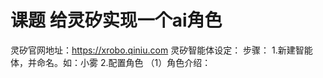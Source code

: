 # 课题 给灵矽实现一个ai角色
灵矽官网地址：https://xrobo.qiniu.com
灵矽智能体设定：
  步骤：
  1.新建智能体，并命名。如：小雾
  2.配置角色
  （1）角色介绍：
  

